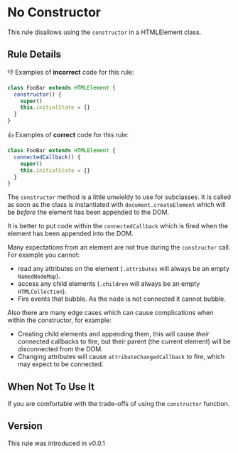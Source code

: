 # No Constructor

This rule disallows using the `constructor` in a HTMLElement class.

## Rule Details

👎 Examples of **incorrect** code for this rule:

```js
class FooBar extends HTMLElement {
  constructor() {
    super()
    this.initialState = {}
  }
}
```

👍 Examples of **correct** code for this rule:

```js
class FooBar extends HTMLElement {
  connectedCallback() {
    super()
    this.initialState = {}
  }
}
```

The `constructor` method is a little unwieldy to use for subclasses. It is called as soon as the class is instantiated with `document.createElement` which will be _before_ the element has been appended to the DOM.

It is better to put code within the `connectedCallback` which is fired when the element has been appended into the DOM.

Many expectations from an element are not true during the `constructor` call. For example you cannot:

 - read any attributes on the element (`.attributes` will always be an empty `NamedNodeMap`).
 - access any child elements (`.children` will always be an empty `HTMLCollection`).
 - Fire events that bubble. As the node is not connected it cannot bubble.

Also there are many edge cases which can cause complications when within the constructor, for example:

 - Creating child elements and appending them, this will cause _their_ connected callbacks to fire, but their parent (the current element) will be disconnected from the DOM.
 - Changing attributes will cause `attributeChangedCallback` to fire, which may expect to be connected.

## When Not To Use It

If you are comfortable with the trade-offs of using the `constructor` function.

## Version

This rule was introduced in v0.0.1
